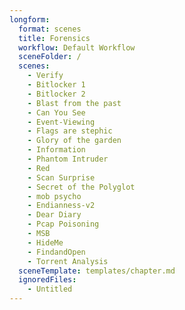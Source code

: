 ```yaml
---
longform:
  format: scenes
  title: Forensics
  workflow: Default Workflow
  sceneFolder: /
  scenes:
    - Verify
    - Bitlocker 1
    - Bitlocker 2
    - Blast from the past
    - Can You See
    - Event-Viewing
    - Flags are stephic
    - Glory of the garden
    - Information
    - Phantom Intruder
    - Red
    - Scan Surprise
    - Secret of the Polyglot
    - mob psycho
    - Endianness-v2
    - Dear Diary
    - Pcap Poisoning
    - MSB
    - HideMe
    - FindandOpen
    - Torrent Analysis
  sceneTemplate: templates/chapter.md
  ignoredFiles:
    - Untitled
---
```

